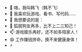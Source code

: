 - 👋 嗨，我叫韩飞（韩不飞）
- 👀 我喜欢玩游戏、看书、写代码......
- 🌱 我想要说的是：
- 💞️ 狐朋狗友再多，比不上二三知己！
- 📫 游戏娱乐再好，还不如多陪家人！
- 😄 工作赚钱拼命，换不来健康身体！
- ⚡ 
